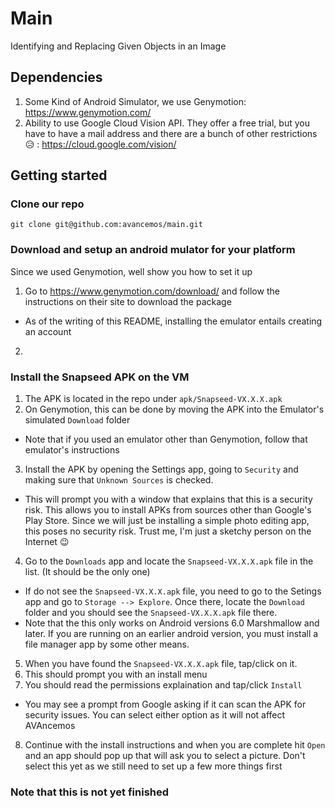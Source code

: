 # Main
Identifying and Replacing Given Objects in an Image

## Dependencies

1. Some Kind of Android Simulator, we use Genymotion: https://www.genymotion.com/
2. Ability to use Google Cloud Vision API. They offer a free trial, but you have to have a mail address and there are a bunch of other restrictions :disappointed_relieved: : https://cloud.google.com/vision/

## Getting started

### Clone our repo

    git clone git@github.com:avancemos/main.git

### Download and setup an android mulator for your platform

Since we used Genymotion, well show you how to set it up

1. Go to https://www.genymotion.com/download/ and follow the instructions on their site to download the package
  * As of the writing of this README, installing the emulator entails creating an account
2. 

### Install the Snapseed APK on the VM

1. The APK is located in the repo under `apk/Snapseed-VX.X.X.apk`
2. On Genymotion, this can be done by moving the APK into the Emulator's simulated `Download` folder
  * Note that if you used an emulator other than Genymotion, follow that emulator's instructions
3. Install the APK by opening the Settings app, going to `Security` and making sure that `Unknown Sources` is checked.
  * This will prompt you with a window that explains that this is a security risk. This allows you to install APKs from sources other than Google's Play Store. Since we will just be installing a simple photo editing app, this poses no security risk. Trust me, I'm just a sketchy person on the Internet :wink:
4. Go to the `Downloads` app and locate the `Snapseed-VX.X.X.apk` file in the list. (It should be the only one)
  * If do not see the `Snapseed-VX.X.X.apk` file, you need to go to the Setings app and go to `Storage --> Explore`. Once there, locate the `Download` folder and you should see the `Snapseed-VX.X.X.apk` file there.
  * Note that the this only works on Android versions 6.0 Marshmallow and later. If you are running on an earlier android version, you must install a file manager app by some other means.
5. When you have found the `Snapseed-VX.X.X.apk` file, tap/click on it.
6. This should prompt you with an install menu
7. You should read the permissions explaination and tap/click `Install`
  * You may see a prompt from Google asking if it can scan the APK for security issues. You can select either option as it will not affect AVAncemos
8. Continue with the install instructions and when you are complete hit `Open` and an app should pop up that will ask you to select a picture. Don't select this yet as we still need to set up a few more things first

### **Note that this is not yet finished**



